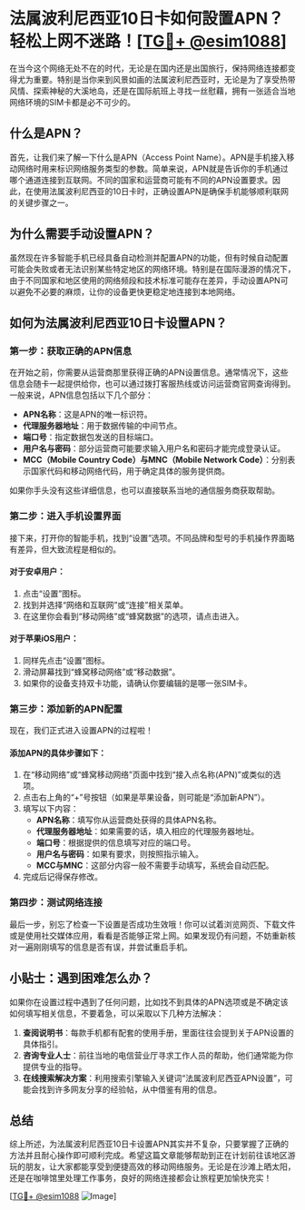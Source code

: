 # 法属波利尼西亚10日卡如何設置APN？轻松上网不迷路！[[TG💪+ @esim1088](https://t.me/s/esim1088)]

在当今这个网络无处不在的时代，无论是在国内还是出国旅行，保持网络连接都变得尤为重要。特别是当你来到风景如画的法属波利尼西亚时，无论是为了享受热带风情、探索神秘的大溪地岛，还是在国际航班上寻找一丝慰藉，拥有一张适合当地网络环境的SIM卡都是必不可少的。

## 什么是APN？

首先，让我们来了解一下什么是APN（Access Point Name）。APN是手机接入移动网络时用来标识网络服务类型的参数。简单来说，APN就是告诉你的手机通过哪个通道连接到互联网。不同的国家和运营商可能有不同的APN设置要求。因此，在使用法属波利尼西亚的10日卡时，正确设置APN是确保手机能够顺利联网的关键步骤之一。

## 为什么需要手动设置APN？

虽然现在许多智能手机已经具备自动检测并配置APN的功能，但有时候自动配置可能会失败或者无法识别某些特定地区的网络环境。特别是在国际漫游的情况下，由于不同国家和地区使用的网络频段和技术标准可能存在差异，手动设置APN可以避免不必要的麻烦，让你的设备更快更稳定地连接到本地网络。

## 如何为法属波利尼西亚10日卡设置APN？

### 第一步：获取正确的APN信息

在开始之前，你需要从运营商那里获得正确的APN设置信息。通常情况下，这些信息会随卡一起提供给你，也可以通过拨打客服热线或访问运营商官网查询得到。一般来说，APN信息包括以下几个部分：

- **APN名称**：这是APN的唯一标识符。
- **代理服务器地址**：用于数据传输的中间节点。
- **端口号**：指定数据包发送的目标端口。
- **用户名与密码**：部分运营商可能要求输入用户名和密码才能完成登录认证。
- **MCC（Mobile Country Code）与MNC（Mobile Network Code）**：分别表示国家代码和移动网络代码，用于确定具体的服务提供商。

如果你手头没有这些详细信息，也可以直接联系当地的通信服务商获取帮助。

### 第二步：进入手机设置界面

接下来，打开你的智能手机，找到“设置”选项。不同品牌和型号的手机操作界面略有差异，但大致流程是相似的。

#### 对于安卓用户：
1. 点击“设置”图标。
2. 找到并选择“网络和互联网”或“连接”相关菜单。
3. 在这里你会看到“移动网络”或“蜂窝数据”的选项，请点击进入。

#### 对于苹果iOS用户：
1. 同样先点击“设置”图标。
2. 滑动屏幕找到“蜂窝移动网络”或“移动数据”。
3. 如果你的设备支持双卡功能，请确认你要编辑的是哪一张SIM卡。

### 第三步：添加新的APN配置

现在，我们正式进入设置APN的过程啦！

#### 添加APN的具体步骤如下：
1. 在“移动网络”或“蜂窝移动网络”页面中找到“接入点名称(APN)”或类似的选项。
2. 点击右上角的“+”号按钮（如果是苹果设备，则可能是“添加新APN”）。
3. 填写以下内容：
   - **APN名称**：填写你从运营商处获得的具体APN名称。
   - **代理服务器地址**：如果需要的话，填入相应的代理服务器地址。
   - **端口号**：根据提供的信息填写对应的端口号。
   - **用户名与密码**：如果有要求，则按照指示输入。
   - **MCC与MNC**：这部分内容一般不需要手动填写，系统会自动匹配。
4. 完成后记得保存修改。

### 第四步：测试网络连接

最后一步，别忘了检查一下设置是否成功生效哦！你可以试着浏览网页、下载文件或是使用社交媒体应用，看看是否能够正常上网。如果发现仍有问题，不妨重新核对一遍刚刚填写的信息是否有误，并尝试重启手机。

## 小贴士：遇到困难怎么办？

如果你在设置过程中遇到了任何问题，比如找不到具体的APN选项或是不确定该如何填写相关信息，不要着急，可以采取以下几种方法解决：

1. **查阅说明书**：每款手机都有配套的使用手册，里面往往会提到关于APN设置的具体指引。
2. **咨询专业人士**：前往当地的电信营业厅寻求工作人员的帮助，他们通常能为你提供专业的指导。
3. **在线搜索解决方案**：利用搜索引擎输入关键词“法属波利尼西亚APN设置”，可能会找到许多网友分享的经验帖，从中借鉴有用的信息。

## 总结

综上所述，为法属波利尼西亚10日卡设置APN其实并不复杂，只要掌握了正确的方法并且耐心操作即可顺利完成。希望这篇文章能够帮助到正在计划前往该地区游玩的朋友，让大家都能享受到便捷高效的移动网络服务。无论是在沙滩上晒太阳，还是在咖啡馆里处理工作事务，良好的网络连接都会让旅程更加愉快充实！

[[TG💪+ @esim1088](https://t.me/s/esim1088) ![Image](https://i.postimg.cc/4NQfJmqS/Snipaste-2025-05-13-00-14-12.png)]